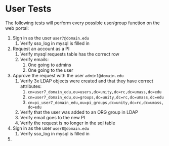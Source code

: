# User Tests

The following tests will perform every possible user/group function on the web portal:

1. Sign in as the user `user7@domain.edu`
    1. Verify sso_log in mysql is filled in
1. Request an account as a PI
    1. Verify mysql requests table has the correct row
    1. Verify emails:
        1. One going to admins
        1. One going to the user
1. Approve the request with the user `admin1@domain.edu`
    1. Verify 3x LDAP objects were created and that they have correct attributes:
        1. `cn=user7_domain_edu,ou=users,dc=unity,dc=rc,dc=umass,dc=edu`
        1. `cn=user7_domain_edu,ou=groups,dc=unity,dc=rc,dc=umass,dc=edu`
        1. `cn=pi_user7_domain_edu,ou=pi_groups,dc=unity,dc=rc,dc=umass,dc=edu`
    1. Verify that the user was added to an ORG group in LDAP
    1. Verify email goes to the new PI
    1. Verify the request is no longer in the sql table
1. Sign in as the user `user8@domain.edu`
    1. Verify sso_log in mysql is filled in
1. 
